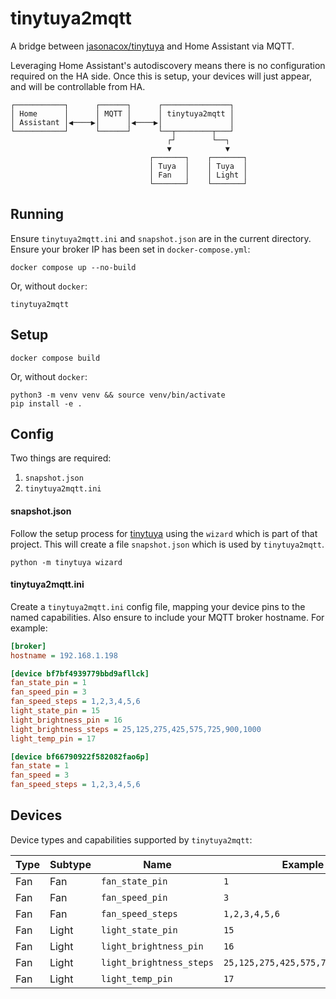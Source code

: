 tinytuya2mqtt
==========

A bridge between [jasonacox/tinytuya](https://github.com/jasonacox/tinytuya) and Home Assistant via
MQTT.

Leveraging Home Assistant's autodiscovery means there is no configuration required on the HA side.
Once this is setup, your devices will just appear, and will be controllable from HA.

```
┌───────────┐      ┌──────┐      ┌───────────────┐
│ Home      │      │ MQTT │      │ tinytuya2mqtt │
│ Assistant │◀────▶│      │◀────▶│               │
└───────────┘      └──────┘      └──┬────────┬───┘
                                   ┌┘        └──┐
                                   ▼            ▼
                               ┌───────┐    ┌───────┐
                               │ Tuya  │    │ Tuya  │
                               │ Fan   │    │ Light │
                               └───────┘    └───────┘
```

Running
----------

Ensure `tinytuya2mqtt.ini` and `snapshot.json` are in the current directory. Ensure your broker IP
has been set in `docker-compose.yml`:

```
docker compose up --no-build
```

Or, without `docker`:
```
tinytuya2mqtt
```

Setup
----------

```
docker compose build
```

Or, without `docker`:
```
python3 -m venv venv && source venv/bin/activate
pip install -e .
```

Config
----------

Two things are required:

 1. `snapshot.json`
 2. `tinytuya2mqtt.ini`

#### snapshot.json

Follow the setup process for
[tinytuya](https://github.com/jasonacox/tinytuya#setup-wizard---getting-local-keys) using the
`wizard` which is part of that project. This will create a file `snapshot.json` which is used by
`tinytuya2mqtt`.

```
python -m tinytuya wizard
```

#### tinytuya2mqtt.ini

Create a `tinytuya2mqtt.ini` config file, mapping your device pins to the named capabilities. Also
ensure to include your MQTT broker hostname. For example:

```ini
[broker]
hostname = 192.168.1.198

[device bf7bf4939779bbd9afllck]
fan_state_pin = 1
fan_speed_pin = 3
fan_speed_steps = 1,2,3,4,5,6
light_state_pin = 15
light_brightness_pin = 16
light_brightness_steps = 25,125,275,425,575,725,900,1000
light_temp_pin = 17

[device bf66790922f582082fao6p]
fan_state = 1
fan_speed = 3
fan_speed_steps = 1,2,3,4,5,6
```

Devices
----------

Device types and capabilities supported by `tinytuya2mqtt`:

|Type|Subtype|Name|Example|
|---|---|---|---|
|Fan|Fan|`fan_state_pin`|`1`|
|Fan|Fan|`fan_speed_pin`|`3`|
|Fan|Fan|`fan_speed_steps`|`1,2,3,4,5,6`|
|Fan|Light|`light_state_pin`|`15`|
|Fan|Light|`light_brightness_pin`|`16`|
|Fan|Light|`light_brightness_steps`|`25,125,275,425,575,725,900,1000`|
|Fan|Light|`light_temp_pin`|`17`|
